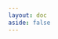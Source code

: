 ```yaml
---
layout: doc
aside: false
---
```


<div class="flex flex-col space-y-20">
    <InfoPanelComponent :border="false">
        <template #title>Embed the describo engine in your application</template>
        <template #text>
            <div class="flex flex-col space-y-4">
                <div>
                    Are you developing an application and want to use the Describo RO crate
                    engine?
                </div>
                <div>
                    Embed a self contained, VueJS 3 component into your app. Load the RO crate
                    file and optionally a profile, pass it to the component and let the
                    component manage the rest for you. When the data changes it will be emitted
                    back to your app for saving or handling as you wish.
                </div>
                <div>
                    <LinkComponent link="/docs/component/get-started" target="">Read on to get started.</LinkComponent>
                </div>
            </div>
        </template>
        <template #content>
            <ImageComponent src="/images/component/component1.png" />
        </template>
    </InfoPanelComponent>
    <InfoPanelComponent>
        <template #title>React Developers</template>
        <template #text>
            <div class="flex flex-row space-x-2">
                <div>
                    Our friends in Hungary at
                    <LinkComponent link="https://www.sztaki.hu/en/science/departments/dsd">
                        SZTAKI - Department of Distributed Systems
                    </LinkComponent>
                    wrapped the VueJS component into a nice, self contained, react component.
                </div>
            </div>
        </template>
        <template #content>
            <div class="flex flex-col space-y-2 items-center">
                <div>
                    <img
                        src="/images/logos/react-logo.png"
                        class="object-contain"
                        style="height: 120px"
                    />
                </div>
                <LinkComponent
                    link="https://github.com/describo/crate-builder-component-react">
                    Get it from https://github.com/describo/crate-builder-component-react
                </LinkComponent>
            </div>
        </template>
    </InfoPanelComponent>
    <InfoPanelComponent>
        <template #title>Themable</template>
        <template #text>
            Control all aspects of the styling of the component to suit your application. See
            <LinkComponent link="/docs/component/themes" target="">the themes documentation for
            more information.</LinkComponent>
        </template>
        <template #content>
            <ImageComponent src="/images/component/component2.png" />
        </template>
    </InfoPanelComponent>
    <InfoPanelComponent>
        <template #title>Configurable</template>
        <template #text>
            Control all aspects of the behaviour like rendering crates in read only mode.
            <LinkComponent link="/docs/component/usage-and-configuration" target="">the configuration documentation for
            more information.</LinkComponent>
        </template>
        <template #content>
            <ImageComponent src="/images/component/component3.png" />
        </template>
    </InfoPanelComponent>

</div>
